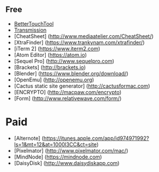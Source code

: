 ## Free
 
  - [BetterTouchTool](http://bettertouchtool.net/BetterTouchTool.zip)
  - [Transmission](http://www.transmissionbt.com)
  - [CheatSheet] (http://www.mediaatelier.com/CheatSheet/)
  - [XtraFinder] (https://www.trankynam.com/xtrafinder/)
  - [iTerm 2] (https://www.iterm2.com)
  - [Atom Editor] (https://atom.io)
  - [Sequel Pro] (http://www.sequelpro.com)
  - [Brackets] (http://brackets.io)
  - [Blender] (https://www.blender.org/download/)
  - [OpenEmu] (http://openemu.org)
  - [Cactus static site generator] (http://cactusformac.com)
  - [ENCRYPTO] (http://macpaw.com/encrypto)
  - [Form] (http://www.relativewave.com/form/)
  
# Paid
  - [Alternote] (https://itunes.apple.com/app/id974971992?ls=1&mt=12&at=1000l3CC&ct=site)
  - [Pixelmator] (http://www.pixelmator.com/mac/)
  - [MindNode] (https://mindnode.com)
  - [DaisyDisk] (http://www.daisydiskapp.com)
 
 
